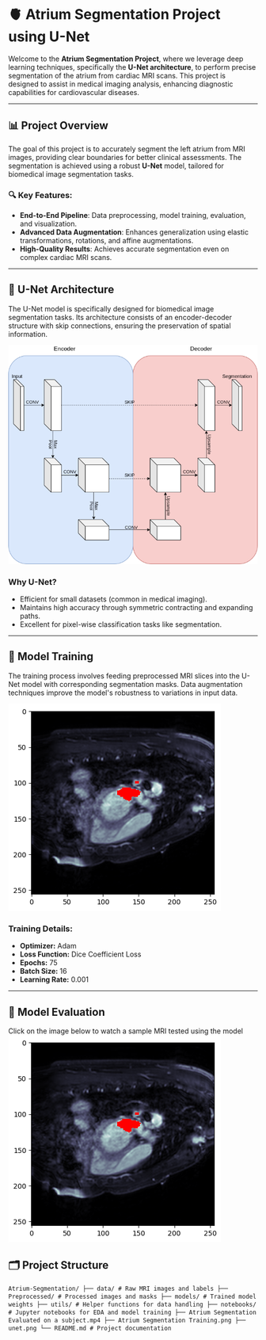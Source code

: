 # 🫀 Atrium Segmentation Project using U-Net

Welcome to the **Atrium Segmentation Project**, where we leverage deep learning techniques, specifically the **U-Net architecture**, to perform precise segmentation of the atrium from cardiac MRI scans. This project is designed to assist in medical imaging analysis, enhancing diagnostic capabilities for cardiovascular diseases.


---

## 📊 **Project Overview**

The goal of this project is to accurately segment the left atrium from MRI images, providing clear boundaries for better clinical assessments. The segmentation is achieved using a robust **U-Net** model, tailored for biomedical image segmentation tasks.

### 🔍 **Key Features:**
- **End-to-End Pipeline**: Data preprocessing, model training, evaluation, and visualization.
- **Advanced Data Augmentation**: Enhances generalization using elastic transformations, rotations, and affine augmentations.
- **High-Quality Results**: Achieves accurate segmentation even on complex cardiac MRI scans.

---

## 🧠 **U-Net Architecture**

The U-Net model is specifically designed for biomedical image segmentation tasks. Its architecture consists of an encoder-decoder structure with skip connections, ensuring the preservation of spatial information.

![U-Net Architecture](https://github.com/SYEDFAIZAN1987/Atrium-Segmentation/blob/main/unet.png)

### **Why U-Net?**
- Efficient for small datasets (common in medical imaging).
- Maintains high accuracy through symmetric contracting and expanding paths.
- Excellent for pixel-wise classification tasks like segmentation.

---

## 🚀 **Model Training**

The training process involves feeding preprocessed MRI slices into the U-Net model with corresponding segmentation masks. Data augmentation techniques improve the model's robustness to variations in input data.

![Training Process](https://github.com/SYEDFAIZAN1987/Atrium-Segmentation/blob/main/Atrium%20Segmentation%20Training.png)

### **Training Details:**
- **Optimizer:** Adam
- **Loss Function:** Dice Coefficient Loss 
- **Epochs:** 75 
- **Batch Size:** 16
- **Learning Rate:** 0.001

---



## 🎥 **Model Evaluation**
Click on the image below to watch a sample MRI tested using the model 
[![Click to Watch](https://github.com/SYEDFAIZAN1987/Atrium-Segmentation/blob/main/Atrium%20Segmentation%20Training.png)](https://github.com/SYEDFAIZAN1987/Atrium-Segmentation/raw/main/Atrium%20Segmentation%20Evaluated%20on%20a%20subject.mp4)




## 🗂️ **Project Structure**
```
Atrium-Segmentation/ ├── data/ # Raw MRI images and labels ├── Preprocessed/ # Processed images and masks ├── models/ # Trained model weights ├── utils/ # Helper functions for data handling ├── notebooks/ # Jupyter notebooks for EDA and model training ├── Atrium Segmentation Evaluated on a subject.mp4 ├── Atrium Segmentation Training.png ├── unet.png └── README.md # Project documentation
```




 
